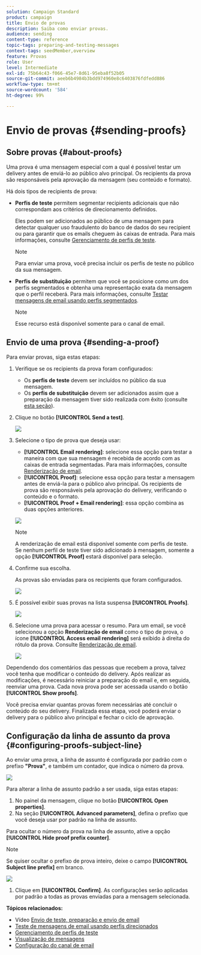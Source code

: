 ```yaml
---
solution: Campaign Standard
product: campaign
title: Envio de provas
description: Saiba como enviar provas.
audience: sending
content-type: reference
topic-tags: preparing-and-testing-messages
context-tags: seedMember,overview
feature: Provas
role: User
level: Intermediate
exl-id: 75b64c43-f066-45e7-8d61-95eba8f52b05
source-git-commit: aeeb6b4984b3bdd974960e8c6403876fdfedd886
workflow-type: tm+mt
source-wordcount: '584'
ht-degree: 99%

---
```


# Envio de provas {#sending-proofs}

## Sobre provas {#about-proofs}

Uma prova é uma mensagem especial com a qual é possível testar um delivery antes de enviá-lo ao público alvo principal. Os recipients da prova são responsáveis pela aprovação da mensagem (seu conteúdo e formato).

Há dois tipos de recipients de prova:

* **Perfis de teste** permitem segmentar recipients adicionais que não correspondam aos critérios de direcionamento definidos.

   Eles podem ser adicionados ao público de uma mensagem para detectar qualquer uso fraudulento do banco de dados do seu recipient ou para garantir que os emails cheguem às caixas de entrada. Para mais informações, consulte [Gerenciamento de perfis de teste](../../audiences/using/managing-test-profiles.md).

   >[!NOTE]
   >
   >Para enviar uma prova, você precisa incluir os perfis de teste no público da sua mensagem.

* **Perfis de substituição** permitem que você se posicione como um dos perfis segmentados e obtenha uma representação exata da mensagem que o perfil receberá. Para mais informações, consulte [Testar mensagens de email usando perfis segmentados](../../sending/using/testing-messages-using-target.md).

   >[!NOTE]
   >
   >Esse recurso está disponível somente para o canal de email.

## Envio de uma prova {#sending-a-proof}

Para enviar provas, siga estas etapas:

1. Verifique se os recipients da prova foram configurados:
   * Os **perfis de teste** devem ser incluídos no público da sua mensagem.
   * Os **perfis de substituição** devem ser adicionados assim que a preparação da mensagem tiver sido realizada com êxito (consulte [esta seção](../../sending/using/testing-messages-using-target.md)).

1. Clique no botão **[!UICONTROL Send a test]**.

   ![](assets/bat_select.png)

1. Selecione o tipo de prova que deseja usar:

   * **[!UICONTROL Email rendering]**: selecione essa opção para testar a maneira com que sua mensagem é recebida de acordo com as caixas de entrada segmentadas. Para mais informações, consulte [Renderização de email](../../sending/using/email-rendering.md).
   * **[!UICONTROL Proof]**: selecione essa opção para testar a mensagem antes de enviá-la para o público alvo principal. Os recipients de prova são responsáveis pela aprovação do delivery, verificando o conteúdo e o formato.
   * **[!UICONTROL Proof + Email rendering]**: essa opção combina as duas opções anteriores.

   ![](assets/bat_select1.png)

   >[!NOTE]
   >
   >A renderização de email está disponível somente com perfis de teste. Se nenhum perfil de teste tiver sido adicionado à mensagem, somente a opção **[!UICONTROL Proof]** estará disponível para seleção.

1. Confirme sua escolha.

   As provas são enviadas para os recipients que foram configurados.

   ![](assets/bat_select2.png)

1. É possível exibir suas provas na lista suspensa **[!UICONTROL Proofs]**.

   ![](assets/bat_view.png)

1. Selecione uma prova para acessar o resumo. Para um email, se você selecionou a opção **Renderização de email** como o tipo de prova, o ícone **[!UICONTROL Access email rendering]** será exibido à direita do rótulo da prova. Consulte [Renderização de email](../../sending/using/email-rendering.md).

   ![](assets/bat_view2.png)

Dependendo dos comentários das pessoas que recebem a prova, talvez você tenha que modificar o conteúdo do delivery. Após realizar as modificações, é necessário reiniciar a preparação do email e, em seguida, reenviar uma prova. Cada nova prova pode ser acessada usando o botão **[!UICONTROL Show proofs]**.

Você precisa enviar quantas provas forem necessárias até concluir o conteúdo do seu delivery. Finalizada essa etapa, você poderá enviar o delivery para o público alvo principal e fechar o ciclo de aprovação.

## Configuração da linha de assunto da prova {#configuring-proofs-subject-line}

Ao enviar uma prova, a linha de assunto é configurada por padrão com o prefixo **&quot;Prova&quot;**, e também um contador, que indica o número da prova.

![](assets/proof-prefix.png)

Para alterar a linha de assunto padrão a ser usada, siga estas etapas:

1. No painel da mensagem, clique no botão **[!UICONTROL Open properties]**.
1. Na seção **[!UICONTROL Advanced parameters]**, defina o prefixo que você deseja usar por padrão na linha de assunto.

Para ocultar o número da prova na linha de assunto, ative a opção **[!UICONTROL Hide proof prefix counter]**.

>[!NOTE]
>
>Se quiser ocultar o prefixo de prova inteiro, deixe o campo **[!UICONTROL Subject line prefix]** em branco.

![](assets/proof-prefix-configuration.png)

1. Clique em **[!UICONTROL Confirm]**. As configurações serão aplicadas por padrão a todas as provas enviadas para a mensagem selecionada.

**Tópicos relacionados:**

* Vídeo [Envio de teste, preparação e envio de email](../../sending/using/get-started-sending-messages.md#video)
* [Teste de mensagens de email usando perfis direcionados](../../sending/using/testing-messages-using-target.md)
* [Gerenciamento de perfis de teste](../../audiences/using/managing-test-profiles.md)
* [Visualização de mensagens](../../sending/using/previewing-messages.md)
* [Configuração do canal de email](../../administration/using/configuring-email-channel.md)
